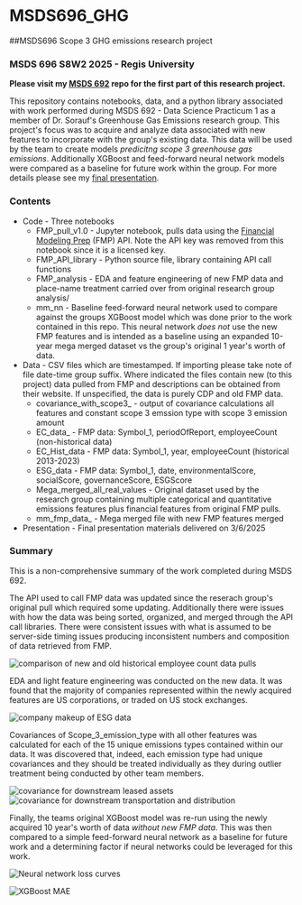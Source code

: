 # MSDS696_GHG
##MSDS696 Scope 3 GHG emissions research project
### MSDS 696 S8W2 2025 - Regis University

**Please visit my [MSDS 692](https://github.com/JusSnP/MSDS696_GHG) repo for the first part of this research project.**

 
  
This repository contains notebooks, data, and a python library associated with work performed during MSDS 692 - Data Science Practicum 1 as a member of Dr. Sorauf's Greenhouse Gas Emissions research group. This project's focus was to acquire and analyze data associated with new features to incorporate with the group's existing data. This data will be used by the team to create models *predicitng scope 3 greenhouse gas emissions*. Additionally XGBoost and feed-forward neural network models were compared as a baseline for future work within the group. For more details please see my [final presentation](/presentation/Parsons_GHG_MSDS692_v8.pptx).

### Contents

* Code - Three notebooks
    * FMP_pull_v1.0 - Jupyter notebook, pulls data using the [Financial Modeling Prep](https://site.financialmodelingprep.com/) (FMP) API. Note the API key was removed from this notebook since it is a licensed key.
    * FMP_API_library - Python source file, library containing API call functions
    * FMP_analysis - EDA and feature engineering of new FMP data and place-name treatment carried over from original research group analysis/
    * mm_nn - Baseline feed-forward neural network used to compare against the groups XGBoost model which was done prior to the work contained in this repo. This neural network *does not* use the new FMP features and is intended as a baseline using an expanded 10-year mega merged dataset vs the group's original 1 year's worth of data.
* Data - CSV files which are timestamped. If importing please take note of file date-time group suffix. Where indicated the files contain new (to this project) data pulled from FMP and descriptions can be obtained from their website. If unspecified, the data is purely CDP and old FMP data.
    * covariance_with_scope3_ - output of covariance calculations all features and constant scope 3 emssion type with scope 3 emission amount
    * EC_data_ - FMP data: Symbol_1, periodOfReport, employeeCount (non-historical data)
    * EC_Hist_data - FMP data: Symbol_1, year, employeeCount (historical 2013-2023)
    * ESG_data - FMP data: Symbol_1, date, environmentalScore, socialScore, governanceScore, ESGScore
    * Mega_merged_all_real_values - Original dataset used by the research group containing multiple categorical and quantitative emissions features plus financial features from original FMP pulls.
    * mm_fmp_data_ - Mega merged file with new FMP features merged
* Presentation - Final presentation materials delivered on 3/6/2025

### Summary
This is a non-comprehensive summary of the work completed during MSDS 692.

The API used to call FMP data was updated since the reserach group's original pull which required some updating. Additionally there were issues with how the data was being sorted, organized, and merged through the API call libraries. There were consistent issues with what is assumed to be server-side timing issues producing inconsistent numbers and composition of data retrieved from FMP.  

![comparison of new and old historical employee count data pulls](/images/EC_discrepancy.png)  

EDA and light feature engineering was conducted on the new data. It was found that the majority of companies represented within the newly acquired features are US corporations, or traded on US stock exchanges.

![company makeup of ESG data](/images/ESG_countries.png)  

Covariances of Scope_3_emission_type with all other features was calculated for each of the 15 unique emissions types contained within our data. It was discovered that, indeed, each emission type had unique covariances and they should be treated individually as they during outlier treatment being conducted by other team members.  

![covariance for downstream leased assets](/images/covariance.png)  
![covariance for downstream transportation and distribution](/images/covariance2.png)  

Finally, the teams original XGBoost model was re-run using the newly acquired 10 year's worth of data *without new FMP data*. This was then compared to a simple feed-forward neural network as a baseline for future work and a determining factor if neural networks could be leveraged for this work.  

![Neural network loss curves](/images/nn.png)  

![XGBoost MAE](/images/XGBoost.png) 





